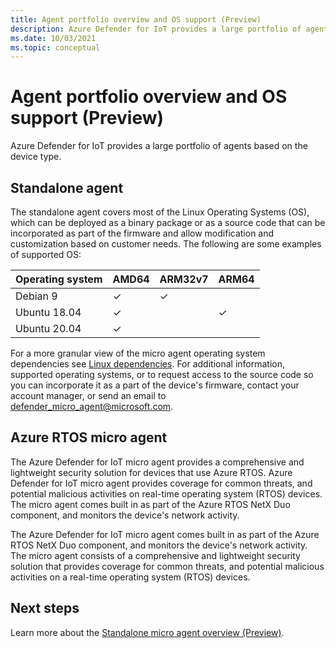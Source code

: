 ```yaml
---
title: Agent portfolio overview and OS support (Preview)
description: Azure Defender for IoT provides a large portfolio of agents based on the device type. 
ms.date: 10/03/2021
ms.topic: conceptual
---
```


# Agent portfolio overview and OS support (Preview)

Azure Defender for IoT provides a large portfolio of agents based on the device type.

## Standalone agent

The standalone agent covers most of the Linux Operating Systems (OS), which can be deployed as a binary package or as a source code that can be incorporated as part of the firmware and allow modification and customization based on customer needs. The following are some examples of supported OS:

| Operating system | AMD64 | ARM32v7 | ARM64 |
|--|--|--|--|
| Debian 9 | ✓ | ✓ | |
| Ubuntu 18.04 | ✓ |  | ✓ |
| Ubuntu 20.04 | ✓ |  | |

For a more granular view of the micro agent operating system dependencies see [Linux dependencies](concept-micro-agent-linux-dependencies.md#linux-dependencies). For additional information, supported operating systems, or to request access to the source code so you can incorporate it as a part of the device's firmware, contact your account manager, or send an email to <defender_micro_agent@microsoft.com>.

## Azure RTOS micro agent

The Azure Defender for IoT micro agent provides a comprehensive and lightweight security solution for devices that use Azure RTOS. Azure Defender for IoT micro agent provides coverage for common threats, and potential malicious activities on real-time operating system (RTOS) devices. The micro agent comes built in as part of the Azure RTOS NetX Duo component, and monitors the device's network activity. 

The Azure Defender for IoT micro agent comes built in as part of the Azure RTOS NetX Duo component, and monitors the device's network activity. The micro agent consists of a comprehensive and lightweight security solution that provides coverage for common threats, and potential malicious activities on a real-time operating system (RTOS) devices.

## Next steps

Learn more about the [Standalone micro agent overview (Preview)](concept-standalone-micro-agent-overview.md).

